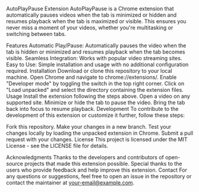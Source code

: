 AutoPlayPause Extension
AutoPlayPause is a Chrome extension that automatically pauses videos when the tab is minimized or hidden and resumes playback when the tab is maximized or visible. This ensures you never miss a moment of your videos, whether you're multitasking or switching between tabs.

Features
Automatic Play/Pause: Automatically pauses the video when the tab is hidden or minimized and resumes playback when the tab becomes visible.
Seamless Integration: Works with popular video streaming sites.
Easy to Use: Simple installation and usage with no additional configuration required.
Installation
Download or clone this repository to your local machine.
Open Chrome and navigate to chrome://extensions/.
Enable "Developer mode" by toggling the switch in the top right corner.
Click on "Load unpacked" and select the directory containing the extension files.
Usage
Install the extension following the steps above.
Open a video on any supported site.
Minimize or hide the tab to pause the video.
Bring the tab back into focus to resume playback.
Development
To contribute to the development of this extension or customize it further, follow these steps:

Fork this repository.
Make your changes in a new branch.
Test your changes locally by loading the unpacked extension in Chrome.
Submit a pull request with your changes.
License
This project is licensed under the MIT License - see the LICENSE file for details.

Acknowledgments
Thanks to the developers and contributors of open-source projects that made this extension possible.
Special thanks to the users who provide feedback and help improve this extension.
Contact
For any questions or suggestions, feel free to open an issue in the repository or contact the maintainer at your-email@example.com.
